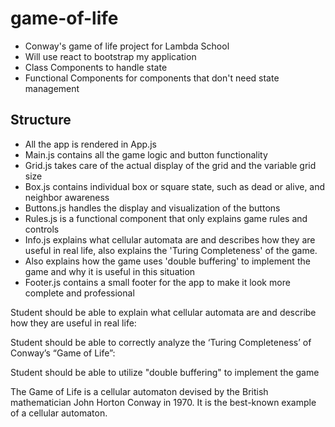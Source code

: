 # game-of-life

- Conway's game of life project for Lambda School
- Will use react to bootstrap my application 
- Class Components to handle state
- Functional Components for components that don't need state management

## Structure

- All the app is rendered in App.js
- Main.js contains all the game logic and button functionality
- Grid.js takes care of the actual display of the grid and the variable grid size
- Box.js contains individual box or square state, such as dead or alive, and neighbor awareness
- Buttons.js handles the display and visualization of the buttons
- Rules.js is a functional component that only explains game rules and controls
- Info.js explains what cellular automata are and describes how they are useful in real life, also explains the 'Turing Completeness' of the game.
- Also explains how the  game uses 'double buffering' to implement the game and why it is useful in this situation
- Footer.js contains a small footer for the app to make it look more complete and professional








Student should be able to explain what cellular automata are and describe how they are useful in real life:

Student should be able to correctly analyze the ‘Turing Completeness’ of Conway’s “Game of Life”:

Student should be able to utilize "double buffering" to implement the game

The Game of Life is a cellular automaton devised by the British mathematician John Horton Conway in 1970. It is the best-known example of a cellular automaton.

